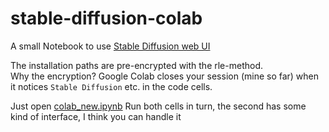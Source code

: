 # stable-diffusion-colab

A small Notebook to use [Stable Diffusion web UI](https://github.com/AUTOMATIC1111/stable-diffusion-webui)

The installation paths are pre-encrypted with the rle-method.  
Why the encryption? Google Colab closes your session (mine so far) when it notices `Stable Diffusion` etc. in the code cells.

Just open [colab_new.ipynb](https://github.com/drhspfn/stable-diffusion-colab/blob/main/colab_new.ipynb) Run both cells in turn, the second has some kind of interface, I think you can handle it
